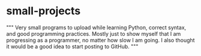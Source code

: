 # small-projects

"""
Very small programs to upload while learning Python, 
correct syntax, and good programming practices. Mostly just 
to show myself that I am progressing as a programmer, no 
matter how slow I am going. I also thought it would be 
a good idea to start posting to GitHub.
"""

